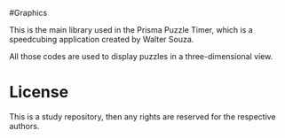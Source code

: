 #Graphics

This is the main library used in the Prisma Puzzle Timer, which is a speedcubing application created by Walter Souza.

All those codes are used to display puzzles in a three-dimensional view.

# License
This is a study repository, then any rights are reserved for the respective authors.